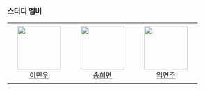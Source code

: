 ### 스터디 멤버

<table>
    <tr height="140px">
        <td align="center" width="130px">
            <a href="https://github.com/minwoo9629"><img height="100px" width="100px" src="https://avatars.githubusercontent.com/u/46440898?v=4"/></a>
            <br />
            <a href="https://github.com/minwoo9629">이민우</a>
        </td>
        <td align="center" width="130px">
            <a href="kiki932314@gmail.com"><img height="100px" width="100px" src=""/></a>
            <br />
            <a href="kiki932314@gmail.com">송희면</a>
        </td>
        <td align="center" width="130px">
            <a href="yeonj99@naver.com"><img height="100px" width="100px" src=""/></a>
            <br />
            <a href="yeonj99@naver.com">임연주</a>
        </td>
    </tr>
</table>
